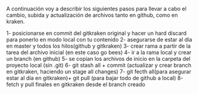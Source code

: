 
A continuación voy a describir los siguientes pasos para llevar a cabo el cambio, subida y actualización de archivos
tanto en github, como en kraken.

1- posicionarse en commit del gitkraken original y hacer un hard discard para ponerlo en modo local con tu contenido
2- asegurarse de estar al día en master y todos los hilos(github y gitkraken)
3- crear rama a partir de la tarea del archivo inicial (en este caso go bees)
4- ir a la rama local y crear un branch (en github)
5- se copian los archivos de inicio en la carpeta del proyecto local (sin .git)
6- git stash all + commit (actualizar y crear branch en gitkraken, haciendo un stage all changes)
7- git fecth all(para asegurar estar al día en gitkraken)+ git pull (para bajar todo de github a local)
8- fetch y pull finales en gitkraken desde el branch creado

